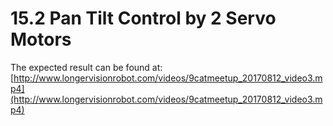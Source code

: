 # 15.2 Pan Tilt Control by 2 Servo Motors

The expected result can be found at:
[http://www.longervisionrobot.com/videos/9catmeetup_20170812_video3.mp4](http://www.longervisionrobot.com/videos/9catmeetup_20170812_video3.mp4)